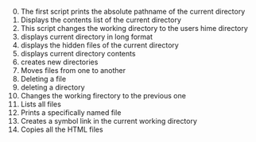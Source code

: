 0. The first script prints the absolute pathname of the current directory
1. Displays the contents list of the current directory
2. This script changes the working directory to the users hime directory
3. displays current directory in long format
4. displays the hidden files of the current directory
5. displays current directory contents
6. creates new directories
7. Moves files from one to another
8. Deleting a file
9. deleting a directory
10. Changes the working firectory to the previous one
11. Lists all files
12. Prints a specifically named file
13. Creates a symbol link in the current working directory
14. Copies all the HTML files
